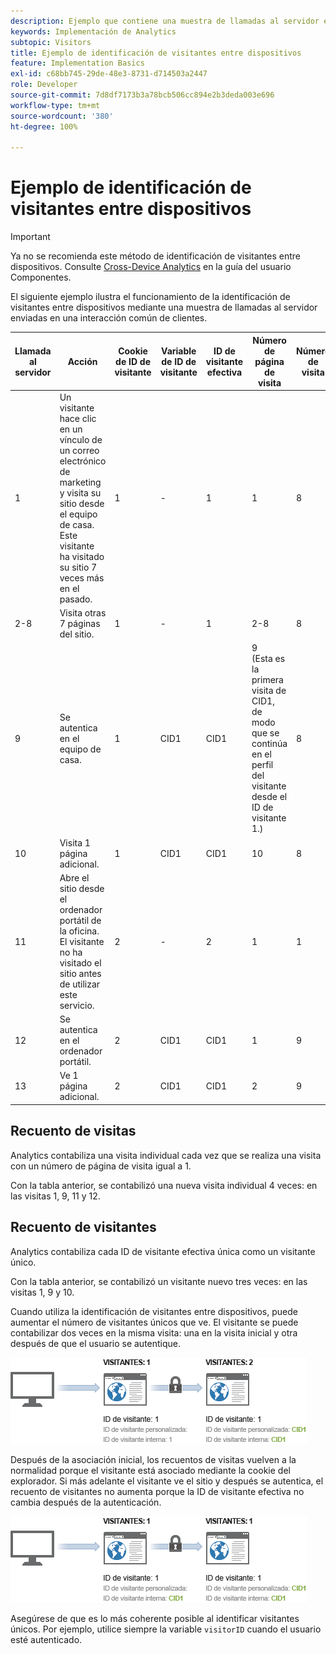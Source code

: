 ```yaml
---
description: Ejemplo que contiene una muestra de llamadas al servidor enviadas en una interacción de cliente habitual.
keywords: Implementación de Analytics
subtopic: Visitors
title: Ejemplo de identificación de visitantes entre dispositivos
feature: Implementation Basics
exl-id: c68bb745-29de-48e3-8731-d714503a2447
role: Developer
source-git-commit: 7d8df7173b3a78bcb506cc894e2b3deda003e696
workflow-type: tm+mt
source-wordcount: '380'
ht-degree: 100%

---
```


# Ejemplo de identificación de visitantes entre dispositivos

>[!IMPORTANT]
>
>Ya no se recomienda este método de identificación de visitantes entre dispositivos. Consulte [Cross-Device Analytics](/help/components/cda/overview.md) en la guía del usuario Componentes.

El siguiente ejemplo ilustra el funcionamiento de la identificación de visitantes entre dispositivos mediante una muestra de llamadas al servidor enviadas en una interacción común de clientes.

| Llamada al servidor | Acción | Cookie de ID de visitante | Variable de ID de visitante | ID de visitante efectiva | Número de página de visita | Número de visita |
|--- |--- |--- |--- |--- |--- |--- |
| 1 | Un visitante hace clic en un vínculo de un correo electrónico de marketing y visita su sitio desde el equipo de casa. Este visitante ha visitado su sitio 7 veces más en el pasado. | 1 | - | 1 | 1 | 8 |
| 2-8 | Visita otras 7 páginas del sitio. | 1 | - | 1 | 2-8 | 8 |
| 9 | Se autentica en el equipo de casa. | 1 | CID1 | CID1 | 9 <br>(Esta es la primera visita de CID1, de modo que se continúa en el perfil del visitante desde el ID de visitante 1.) | 8 |
| 10 | Visita 1 página adicional. | 1 | CID1 | CID1 | 10 | 8 |
| 11 | Abre el sitio desde el ordenador portátil de la oficina. El visitante no ha visitado el sitio antes de utilizar este servicio. | 2 | - | 2 | 1 | 1 |
| 12 | Se autentica en el ordenador portátil. | 2 | CID1 | CID1 | 1 | 9 |
| 13 | Ve 1 página adicional. | 2 | CID1 | CID1 | 2 | 9 |

## Recuento de visitas

Analytics contabiliza una visita individual cada vez que se realiza una visita con un número de página de visita igual a 1.

Con la tabla anterior, se contabilizó una nueva visita individual 4 veces: en las visitas 1, 9, 11 y 12.

## Recuento de visitantes

Analytics contabiliza cada ID de visitante efectiva única como un visitante único.

Con la tabla anterior, se contabilizó un visitante nuevo tres veces: en las visitas 1, 9 y 10.

Cuando utiliza la identificación de visitantes entre dispositivos, puede aumentar el número de visitantes únicos que ve. El visitante se puede contabilizar dos veces en la misma visita: una en la visita inicial y otra después de que el usuario se autentique.

![](assets/visitors.png)

Después de la asociación inicial, los recuentos de visitas vuelven a la normalidad porque el visitante está asociado mediante la cookie del explorador. Si más adelante el visitante ve el sitio y después se autentica, el recuento de visitantes no aumenta porque la ID de visitante efectiva no cambia después de la autenticación.

![](assets/visitors_2.png)

Asegúrese de que es lo más coherente posible al identificar visitantes únicos. Por ejemplo, utilice siempre la variable `visitorID` cuando el usuario esté autenticado.

